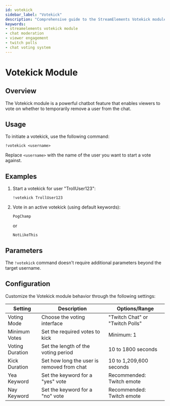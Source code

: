 ```yaml
---
id: votekick
sidebar_label: "Votekick"
description: "Comprehensive guide to the StreamElements Votekick module, allowing chat to vote on kicking users for enhanced engagement and moderation"
keywords:
- streamelements votekick module
- chat moderation
- viewer engagement
- twitch polls
- chat voting system
---
```


# Votekick Module

## Overview

The Votekick module is a powerful chatbot feature that enables viewers to vote on whether to temporarily remove a user from the chat. 

## Usage

To initiate a votekick, use the following command:

```
!votekick <username>
```

Replace `<username>` with the name of the user you want to start a vote against.

## Examples

1. Start a votekick for user "TrollUser123":
   ```
   !votekick TrollUser123
   ```

2. Vote in an active votekick (using default keywords):
   ```
   PogChamp
   ```
   or
   ```
   NotLikeThis
   ```

## Parameters

The `!votekick` command doesn't require additional parameters beyond the target username.

## Configuration

Customize the Votekick module behavior through the following settings:

| Setting | Description | Options/Range |
|---------|-------------|---------------|
| Voting Mode | Choose the voting interface | "Twitch Chat" or "Twitch Polls" |
| Minimum Votes | Set the required votes to kick | Minimum: 1 |
| Voting Duration | Set the length of the voting period | 10 to 1800 seconds |
| Kick Duration | Set how long the user is removed from chat | 10 to 1,209,600 seconds |
| Yea Keyword | Set the keyword for a "yes" vote | Recommended: Twitch emote |
| Nay Keyword | Set the keyword for a "no" vote | Recommended: Twitch emote |

